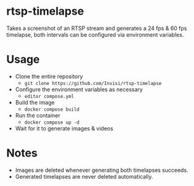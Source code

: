 # rtsp-timelapse
Takes a screenshot of an RTSP stream and generates a 24 fps & 60 
fps timelapse, both intervals can be configured via environment 
variables.

# Usage
- Clone the entire repository
  - `git clone https://github.com/Invisi/rtsp-timelapse`
- Configure the environment variables as necessary
  - `editor compose.yml`
- Build the image
  - `docker compose build`
- Run the container
  - `docker compose up -d`
- Wait for it to generate images & videos

# Notes
- Images are deleted whenever generating both timelapses succeeds.
- Generated timelapses are never deleted automatically.
